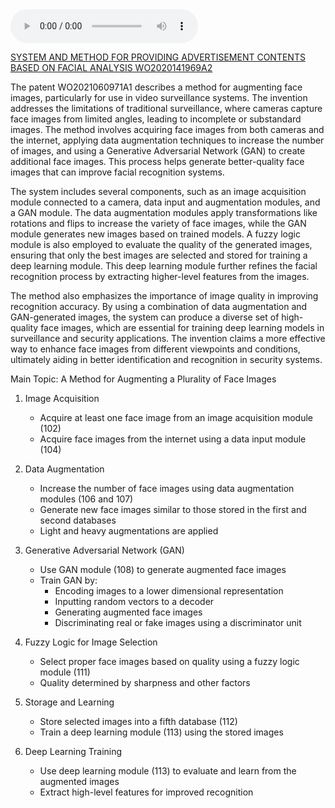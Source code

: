 <audio controls>
  <source src="A%20METHOD%20FOR%20AUGMENTING%20A%20PLURALITY%20OF%20FACE%20IMAGES%20WO2021060971A1.mp3" type="audio/mpeg">
  Your browser does not support the audio element.
</audio>


[SYSTEM AND METHOD FOR PROVIDING ADVERTISEMENT CONTENTS BASED ON FACIAL ANALYSIS WO2020141969A2](A%20METHOD%20FOR%20AUGMENTING%20A%20PLURALITY%20OF%20FACE%20IMAGES%20WO2021060971A1.png) 




The patent WO2021060971A1 describes a method for augmenting face images, particularly for use in video surveillance systems. The invention addresses the limitations of traditional surveillance, where cameras capture face images from limited angles, leading to incomplete or substandard images. The method involves acquiring face images from both cameras and the internet, applying data augmentation techniques to increase the number of images, and using a Generative Adversarial Network (GAN) to create additional face images. This process helps generate better-quality face images that can improve facial recognition systems.

The system includes several components, such as an image acquisition module connected to a camera, data input and augmentation modules, and a GAN module. The data augmentation modules apply transformations like rotations and flips to increase the variety of face images, while the GAN module generates new images based on trained models. A fuzzy logic module is also employed to evaluate the quality of the generated images, ensuring that only the best images are selected and stored for training a deep learning module. This deep learning module further refines the facial recognition process by extracting higher-level features from the images.

The method also emphasizes the importance of image quality in improving recognition accuracy. By using a combination of data augmentation and GAN-generated images, the system can produce a diverse set of high-quality face images, which are essential for training deep learning models in surveillance and security applications. The invention claims a more effective way to enhance face images from different viewpoints and conditions, ultimately aiding in better identification and recognition in security systems.


Main Topic: A Method for Augmenting a Plurality of Face Images

1. Image Acquisition
   - Acquire at least one face image from an image acquisition module (102)
   - Acquire face images from the internet using a data input module (104)

2. Data Augmentation
   - Increase the number of face images using data augmentation modules (106 and 107)
   - Generate new face images similar to those stored in the first and second databases
   - Light and heavy augmentations are applied

3. Generative Adversarial Network (GAN)
   - Use GAN module (108) to generate augmented face images
   - Train GAN by:
     - Encoding images to a lower dimensional representation
     - Inputting random vectors to a decoder
     - Generating augmented face images
     - Discriminating real or fake images using a discriminator unit

4. Fuzzy Logic for Image Selection
   - Select proper face images based on quality using a fuzzy logic module (111)
   - Quality determined by sharpness and other factors

5. Storage and Learning
   - Store selected images into a fifth database (112)
   - Train a deep learning module (113) using the stored images

6. Deep Learning Training
   - Use deep learning module (113) to evaluate and learn from the augmented images
   - Extract high-level features for improved recognition
